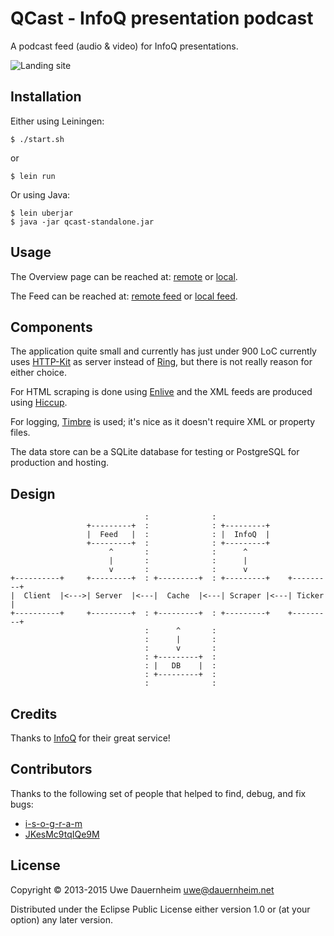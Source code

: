 # QCast - InfoQ presentation podcast

A podcast feed (audio & video) for InfoQ presentations.

![Landing site](https://raw.githubusercontent.com/djui/qcast/master/screenshot.png)


## Installation

Either using Leiningen:

    $ ./start.sh

or

    $ lein run

Or using Java:

    $ lein uberjar
    $ java -jar qcast-standalone.jar


## Usage

The Overview page can be reached at:
[remote](https://infoqcast.herokuapp.com/) or
[local](http://localhost:8080/).

The Feed can be reached at: [remote feed](https://infoqcast.herokuapp.com/feed)
or [local feed](https://localhost:8080/feed).


## Components

The application quite small and currently has just under 900 LoC currently uses
[HTTP-Kit](https://github.com/http-kit/http-kit) as server instead of
[Ring](https://github.com/ring-clojure/ring), but there is not really reason
for either choice.

For HTML scraping is done using [Enlive](https://github.com/cgrand/enlive)
and the XML feeds are produced using
[Hiccup](https://github.com/weavejester/hiccup).

For logging, [Timbre](https://github.com/ptaoussanis/timbre) is used; it's
nice as it doesn't require XML or property files.

The data store can be a SQLite database for testing or PostgreSQL for
production and hosting.


## Design

                                  :              :
                     +---------+  :              : +---------+
                     |  Feed   |  :              : |  InfoQ  |
                     +---------+  :              : +---------+
                          ^       :              :      ^
                          |       :              :      |
                          v       :              :      v
    +----------+     +---------+  : +---------+  : +---------+    +---------+
    |  Client  |<--->| Server  |<---|  Cache  |<---| Scraper |<---| Ticker  |
    +----------+     +---------+  : +---------+  : +---------+    +---------+
                                  :      ^       :
                                  :      |       :
                                  :      v       :
                                  : +---------+  :
                                  : |   DB    |  :
                                  : +---------+  :
                                  :              :


## Credits

Thanks to [InfoQ](http://www.infoq.com) for their great service!


## Contributors

Thanks to the following set of people that helped to find, debug, and fix bugs:

- [i-s-o-g-r-a-m](https://github.com/i-s-o-g-r-a-m)
- [JKesMc9tqIQe9M](https://github.com/JKesMc9tqIQe9M)


## License

Copyright © 2013-2015 Uwe Dauernheim <uwe@dauernheim.net>

Distributed under the Eclipse Public License either version 1.0 or (at your
option) any later version.
